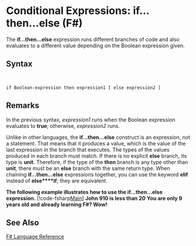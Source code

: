 # Conditional Expressions: if... then...else (F#)

The **if...then...else** expression runs different branches of code and also evaluates to a different value depending on the Boolean expression given.


## Syntax


```


if Boolean-expression then expression1 [ else expression2 ]

```



## Remarks
In the previous syntax, *expression1* runs when the Boolean expression evaluates to **true**; otherwise, *expression2* runs.

Unlike in other languages, the **if...then...else** construct is an expression, not a statement. That means that it produces a value, which is the value of the last expression in the branch that executes. The types of the values produced in each branch must match. If there is no explicit **else** branch, its type is **unit**. Therefore, if the type of the **then** branch is any type other than **unit**, there must be an **else** branch with the same return type. When chaining **if...then...else** expressions together, you can use the keyword **elif** instead of **else****if**; they are equivalent.

**The following example illustrates how to use the if...then...else expression.**
[!code-fsharp[Main](snippets/fslangref2/snippet4501.fs)]
**John**
**910 is less than 20**
**You are only 9 years old and already learning F#? Wow!**
## See Also
[F&#35; Language Reference](FSharp+Language+Reference.md)

